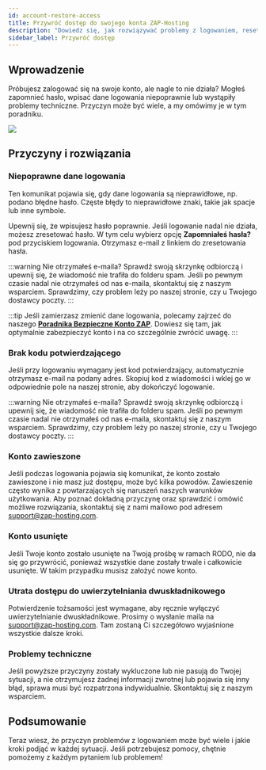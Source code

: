 ```yaml
---
id: account-restore-access
title: Przywróć dostęp do swojego konta ZAP-Hosting
description: "Dowiedz się, jak rozwiązywać problemy z logowaniem, resetować hasła i skutecznie zabezpieczyć swoje konto → Sprawdź teraz"
sidebar_label: Przywróć dostęp
---
```




## Wprowadzenie

Próbujesz zalogować się na swoje konto, ale nagle to nie działa? Mogłeś zapomnieć hasło, wpisać dane logowania niepoprawnie lub wystąpiły problemy techniczne. Przyczyn może być wiele, a my omówimy je w tym poradniku.

![](https://screensaver01.zap-hosting.com/index.php/s/HSxdStAXyMK95ps/preview)



## Przyczyny i rozwiązania



### Niepoprawne dane logowania

Ten komunikat pojawia się, gdy dane logowania są nieprawidłowe, np. podano błędne hasło. Częste błędy to nieprawidłowe znaki, takie jak spacje lub inne symbole.

Upewnij się, że wpisujesz hasło poprawnie. Jeśli logowanie nadal nie działa, możesz zresetować hasło. W tym celu wybierz opcję **Zapomniałeś hasła?** pod przyciskiem logowania. Otrzymasz e-mail z linkiem do zresetowania hasła.

:::warning Nie otrzymałeś e-maila?
Sprawdź swoją skrzynkę odbiorczą i upewnij się, że wiadomość nie trafiła do folderu spam. Jeśli po pewnym czasie nadal nie otrzymałeś od nas e-maila, skontaktuj się z naszym wsparciem. Sprawdzimy, czy problem leży po naszej stronie, czy u Twojego dostawcy poczty.
:::

:::tip
Jeśli zamierzasz zmienić dane logowania, polecamy zajrzeć do naszego **[Poradnika Bezpieczne Konto ZAP](account-security.md)**. Dowiesz się tam, jak optymalnie zabezpieczyć konto i na co szczególnie zwrócić uwagę.
:::



### Brak kodu potwierdzającego

Jeśli przy logowaniu wymagany jest kod potwierdzający, automatycznie otrzymasz e-mail na podany adres. Skopiuj kod z wiadomości i wklej go w odpowiednie pole na naszej stronie, aby dokończyć logowanie.

:::warning Nie otrzymałeś e-maila?
Sprawdź swoją skrzynkę odbiorczą i upewnij się, że wiadomość nie trafiła do folderu spam. Jeśli po pewnym czasie nadal nie otrzymałeś od nas e-maila, skontaktuj się z naszym wsparciem. Sprawdzimy, czy problem leży po naszej stronie, czy u Twojego dostawcy poczty.
:::


### Konto zawieszone
Jeśli podczas logowania pojawia się komunikat, że konto zostało zawieszone i nie masz już dostępu, może być kilka powodów. Zawieszenie często wynika z powtarzających się naruszeń naszych warunków użytkowania. Aby poznać dokładną przyczynę oraz sprawdzić i omówić możliwe rozwiązania, skontaktuj się z nami mailowo pod adresem [support@zap-hosting.com](mailto:support@zap-hosting.com).



### Konto usunięte

Jeśli Twoje konto zostało usunięte na Twoją prośbę w ramach RODO, nie da się go przywrócić, ponieważ wszystkie dane zostały trwale i całkowicie usunięte. W takim przypadku musisz założyć nowe konto.

### Utrata dostępu do uwierzytelniania dwuskładnikowego
Potwierdzenie tożsamości jest wymagane, aby ręcznie wyłączyć uwierzytelnianie dwuskładnikowe. Prosimy o wysłanie maila na [support@zap-hosting.com](mailto:support@zap-hosting.com). Tam zostaną Ci szczegółowo wyjaśnione wszystkie dalsze kroki.


### Problemy techniczne
Jeśli powyższe przyczyny zostały wykluczone lub nie pasują do Twojej sytuacji, a nie otrzymujesz żadnej informacji zwrotnej lub pojawia się inny błąd, sprawa musi być rozpatrzona indywidualnie. Skontaktuj się z naszym wsparciem.



## Podsumowanie

Teraz wiesz, że przyczyn problemów z logowaniem może być wiele i jakie kroki podjąć w każdej sytuacji. Jeśli potrzebujesz pomocy, chętnie pomożemy z każdym pytaniem lub problemem!